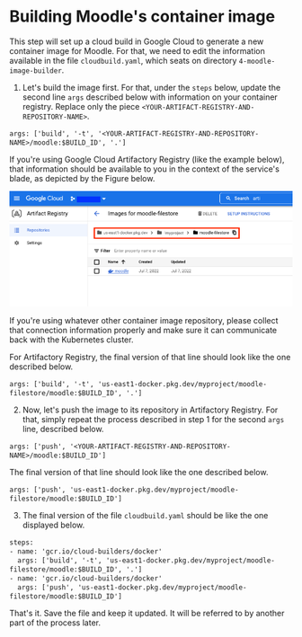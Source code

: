 # Building Moodle's container image

This step will set up a cloud build in Google Cloud to generate a new container image for Moodle. For that, we need to edit the information available in the file `cloudbuild.yaml`, which seats on directory `4-moodle-image-builder`.

1. Let's build the image first. For that, under the `steps` below, update the second line `args` described below with information on your container registry. Replace only the piece `<YOUR-ARTIFACT-REGISTRY-AND-REPOSITORY-NAME>`.

```
args: ['build', '-t', '<YOUR-ARTIFACT-REGISTRY-AND-REPOSITORY-NAME>/moodle:$BUILD_ID', '.']
```

If you're using Google Cloud Artifactory Registry (like the example below), that information should be available to you in the context of the service's blade, as depicted by the Figure below.

<p align="center">
    <img src="../img/artifact-registry-connection-info.png">
</p>

If you're using whatever other container image repository, please collect that connection information properly and make sure it can communicate back with the Kubernetes cluster.

For Artifactory Registry, the final version of that line should look like the one described below.

```
args: ['build', '-t', 'us-east1-docker.pkg.dev/myproject/moodle-filestore/moodle:$BUILD_ID', '.']
```

2. Now, let's push the image to its repository in Artifactory Registry. For that, simply repeat the process described in step 1 for the second `args` line, described below.

```
args: ['push', '<YOUR-ARTIFACT-REGISTRY-AND-REPOSITORY-NAME>/moodle:$BUILD_ID']
```
The final version of that line should look like the one described below.

```
args: ['push', 'us-east1-docker.pkg.dev/myproject/moodle-filestore/moodle:$BUILD_ID']
```

3. The final version of the file `cloudbuild.yaml` should be like the one displayed below.

```
steps:
- name: 'gcr.io/cloud-builders/docker'
  args: ['build', '-t', 'us-east1-docker.pkg.dev/myproject/moodle-filestore/moodle:$BUILD_ID', '.']
- name: 'gcr.io/cloud-builders/docker'
  args: ['push', 'us-east1-docker.pkg.dev/myproject/moodle-filestore/moodle:$BUILD_ID']
```

That's it. Save the file and keep it updated. It will be referred to by another part of the process later.